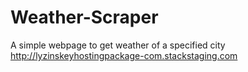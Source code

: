 # Weather-Scraper
A simple webpage to get weather of a specified city
http://lyzinskeyhostingpackage-com.stackstaging.com
